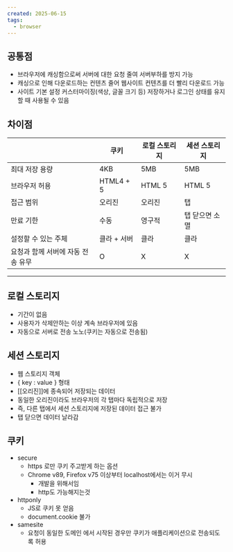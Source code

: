 ```yaml
---
created: 2025-06-15
tags:
  - browser
---
```

## 공통점
- 브라우저에 캐싱함으로써 서버에 대한 요청 줄여 서버부하를 방지 가능
- 캐싱으로 인해 다운로드하는 컨텐츠 줄어 웹사이트 컨텐츠를 더 빨리 다운로드 가능
- 사이트 기본 설정 커스터마이징(색상, 글꼴 크기 등) 저장하거나 로그인 상태를 유지할 때 사용될 수 있음

## 차이점

|                     | 쿠키        | 로컬 스토리지 | 세션 스토리지  |
| ------------------- | --------- | ------- | -------- |
| 최대 저장 용량            | 4KB       | 5MB     | 5MB      |
| 브라우저 허용             | HTML4 + 5 | HTML 5  | HTML 5   |
| 접근 범위               | 오리진       | 오리진     | 탭        |
| 만료 기한               | 수동        | 영구적     | 탭 닫으면 소멸 |
| 설정할 수 있는 주체         | 클라 + 서버   | 클라      | 클라       |
| 요청과 함께 서버에 자동 전송 유무 | O         | X       | X        |


---
## 로컬 스토리지
- 기간이 없음
- 사용자가 삭제안하는 이상 계속 브라우저에 있음
- 자동으로 서버로 전송 노노(쿠키는 자동으로 전송됨)
## 세션 스토리지
- 웹 스토리지 객체
- { key : value } 형태
- [[오리진]]에 종속되어 저장되는 데이터
- 동일한 오리진이라도 브라우저의 각 탭마다 독립적으로 저장
- 즉, 다른 탭에서 세션 스토리지에 저장된 데이터 접근 불가
- 탭 닫으면 데이터 날라감
## 쿠키
- secure
	- https 로만 쿠키 주고받게 하는 옵션
	- Chrome v89, Firefox v75 이상부터 localhost에서는 이거 무시
		- 개발을 위해서임
		- http도 가능해지는것
- httponly
	- JS로 쿠키 못 얻음
	- document.cookie 불가
- samesite
	- 요청이 동일한 도메인 에서 시작된 경우만 쿠키가 애플리케이션으로 전송되도록 허용